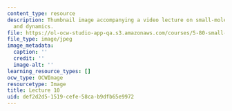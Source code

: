 ```yaml
---
content_type: resource
description: Thumbnail image accompanying a video lecture on small-molecule spectroscopy
  and dynamics.
file: https://ol-ocw-studio-app-qa.s3.amazonaws.com/courses/5-80-small-molecule-spectroscopy-and-dynamics-fall-2008/def2d2d51519cefe58cab9dfb65e9972_mit5_80f08lec10_th.jpg
file_type: image/jpeg
image_metadata:
  caption: ''
  credit: ''
  image-alt: ''
learning_resource_types: []
ocw_type: OCWImage
resourcetype: Image
title: Lecture 10
uid: def2d2d5-1519-cefe-58ca-b9dfb65e9972
---
```


